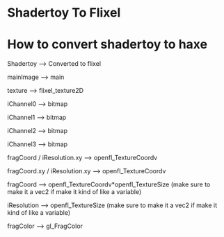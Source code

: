 # Shadertoy To Flixel

# How to convert shadertoy to haxe 

Shadertoy  --> Converted to flixel 


mainImage -->  main 


texture   -->  flixel_texture2D


iChannel0 -->  bitmap 


iChannel1 -->  bitmap


iChannel2 -->  bitmap


iChannel3 -->  bitmap


fragCoord / iResolution.xy --> openfl_TextureCoordv 


fragCoord.xy / iResolution.xy --> openfl_TextureCoordv 


fragCoord --> openfl_TextureCoordv*openfl_TextureSize (make sure to make it a vec2 if make it kind of like a variable)


iResolution --> openfl_TextureSize (make sure to make it a vec2 if make it kind of like a variable)


fragColor --> gl_FragColor 
